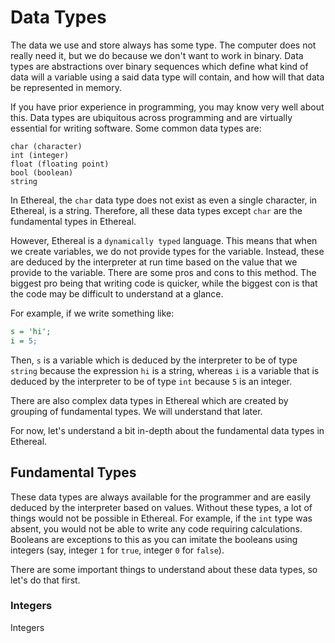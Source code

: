 # Data Types

The data we use and store always has some type. The computer does not really need it, but we do because we don't want to work in binary.
Data types are abstractions over binary sequences which define what kind of data will a variable using a said data type will contain,
and how will that data be represented in memory.

If you have prior experience in programming, you may know very well about this. Data types are ubiquitous across programming and are virtually essential
for writing software.
Some common data types are:
```
char (character)
int (integer)
float (floating point)
bool (boolean)
string
```

In Ethereal, the `char` data type does not exist as even a single character, in Ethereal, is a string.
Therefore, all these data types except `char` are the fundamental types in Ethereal.

However, Ethereal is a `dynamically typed` language. This means that when we create variables, we do not provide types for the variable.
Instead, these are deduced by the interpreter at run time based on the value that we provide to the variable. There are some pros and cons
to this method. The biggest pro being that writing code is quicker, while the biggest con is that the code may be difficult to understand
at a glance.

For example, if we write something like:
```perl
s = 'hi';
i = 5;
```
Then, `s` is a variable which is deduced by the interpreter to be of type `string` because the expression `hi` is a string,
whereas `i` is a variable that is deduced by the interpreter to be of type `int` because `5` is an integer.

There are also complex data types in Ethereal which are created by grouping of fundamental types. We will understand that later.

For now, let's understand a bit in-depth about the fundamental data types in Ethereal.

## Fundamental Types

These data types are always available for the programmer and are easily deduced by the interpreter based on values.
Without these types, a lot of things would not be possible in Ethereal. For example, if the `int` type was absent,
you would not be able to write any code requiring calculations. Booleans are exceptions to this as you can imitate
the booleans using integers (say, integer `1` for `true`, integer `0` for `false`).

There are some important things to understand about these data types, so let's do that first.

### Integers

Integers